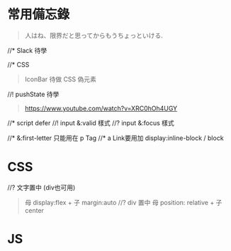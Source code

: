 # 常用備忘錄
> 人はね、限界だと思ってからもうちょっといける.

//* Slack 待學

//* CSS 
> IconBar 待做
> CSS 偽元素

//! pushState 待學
> https://www.youtube.com/watch?v=XRC0hOh4UGY

//* script defer 
//! input &:valid 樣式
//? input &:focus 樣式


//* &:first-letter 只能用在 p Tag
//* a Link要用加 display:inline-block / block

# CSS
//? 文字置中 (div也可用)
> 母 display:flex + 子 margin:auto
//? div 置中
> 母 position: relative + 子 center

# JS
